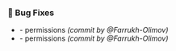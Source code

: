 ### :bug: Bug Fixes
- [](https://github.com/Farrukh-Olimov/Project-Python/commit/48bca5405a67f3bd6bd83900fa70e2806db7a2f7) - permissions *(commit by @Farrukh-Olimov)*
- [](https://github.com/Farrukh-Olimov/Project-Python/commit/5d77e5db97bbb488a61cee60f5dfa06afacf00cb) - permissions *(commit by @Farrukh-Olimov)*

